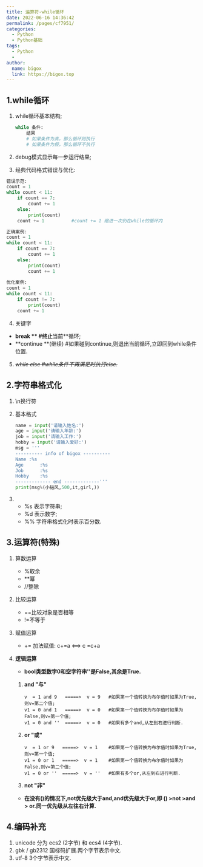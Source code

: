 ```yaml
---
title: 运算符-while循环
date: 2022-06-16 14:36:42
permalink: /pages/cf7951/
categories:
  - Python
  - Python基础
tags:
  - Python
  - 
author: 
  name: bigox
  link: https://bigox.top
---
```

## 1.while循环

 1. while循环基本结构;

    ```python
    while 条件:   
        结果
        # 如果条件为真，那么循环则执行
        # 如果条件为假，那么循环不执行
    ```

2. debug模式显示每一步运行结果;

3. 经典代码格式错误与优化:

```python
错误示范:
count = 1
while count < 11:
    if count == 7:
        count += 1
    else:
        print(count)
    count += 1          #count += 1 缩进一次仍在while的循环内

正确案例:
count = 1
while count < 11:
    if count == 7:
        count += 1
    else:
        print(count)
        count += 1
        
优化案例:
count = 1
while count < 11:
    if count != 7:
        print(count)
    count += 1
```

4. 关键字

- **break       **              #终止**当前**循环;
- **continue **(继续)    #如果碰到continue,则退出当前循环,立即回到while条件位置.

5. ~~*while else   #while条件不再满足时执行else.*~~

## 2.字符串格式化

1. \n换行符

2. 基本格式

   ```python
   name = input('请输入姓名:')
   age = input('请输入年龄:')
   job = input('请输入工作:')
   hobby = input('请输入爱好:')
   msg = '''
   ---------- info of bigox ----------
   Name	:%s
   Age		:%s
   Job		:%s
   Hobby	:%s
   ------------- end -------------'''
   print(msg%(小钻风,500,it,girl,))
   ```

3. - %s	表示字符串;
   - %d        表示数字;
   - %%        字符串格式化时表示百分数.

## 3.运算符(特殊)

1. 算数运算

   - %取余
   - **幂
   - //整除

2. 比较运算

   * ==比较对象是否相等
   * !=不等于

3. 赋值运算 

   - +=  加法赋值: c+=a  <==>   c =c+a

4. **逻辑运算**

   + **bool类型数字0和空字符串''是False,其余是True.**

   1. **and  "与"**

        ```
        v  = 1 and 9   =====>  v = 9   #如果第一个值转换为布尔值时如果为True,则v=第二个值;
        v1 = 0 and 1   =====>  v = 0   #如果第一个值转换为布尔值时如果为False,则v=第一个值;
        v1 = 0 and ''  =====>  v = 0   #如果有多个and,从左到右进行判断.
        ```

   2. **or  "或"**

        ```
        v  = 1 or 9   =====>  v = 1    #如果第一个值转换为布尔值时如果为True,则v=第一个值;
        v1 = 0 or 1   =====>  v = 1    #如果第一个值转换为布尔值时如果为False,则v=第二个值;
        v1 = 0 or ''  =====>  v = ''   #如果有多个or,从左到右进行判断.
        ```

   3. **not   "非"**

   - **在没有()的情况下,not优先级大于and,and优先级大于or,即 () >not >and > or.同一优先级从左往右计算.**

## 4.编码补充

1. unicode 分为 ecs2 (2字节) 和 ecs4 (4字节).
2. gbk / gb2312  国标码扩展.两个字节表示中文.
3. utf-8 3个字节表示中文.



